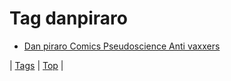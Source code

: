 <!--
title: Tag danpiraro
date: 2020-06-28T15:26:58.886Z
tags:
-->
# Tag danpiraro

 * [Dan piraro Comics Pseudoscience Anti vaxxers](158309236758.md)

| [Tags](tags.md) | [Top](index.md) |
